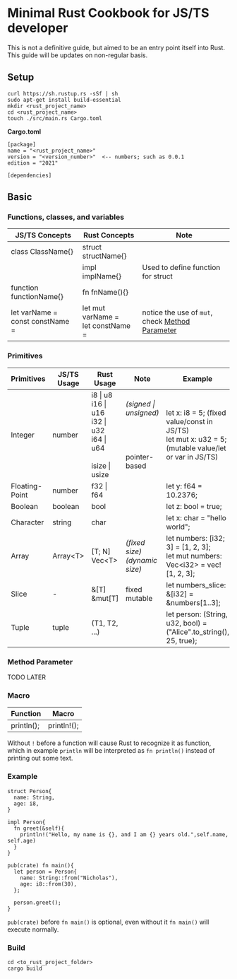 <h1>Minimal Rust Cookbook for JS/TS developer </h1>

This is not a definitive guide, but aimed to be an entry point itself into Rust. This guide will be updates on non-regular basis.

## Setup
    curl https://sh.rustup.rs -sSf | sh
    sudo apt-get install build-essential
    mkdir <rust_project_name>
    cd <rust_project_name>
    touch ./src/main.rs Cargo.toml

**Cargo.toml**

    [package]
    name = "<rust_project_name>"
    version = "<version_number>"  <-- numbers; such as 0.0.1
    edition = "2021"

    [dependencies]
    
## Basic

### Functions, classes, and variables

| JS/TS Concepts | Rust Concepts | Note |
| --- | --- | --- |
| class ClassName{} | struct structName{} | |
|  | impl implName{} | Used to define function for struct |
| function functionName{} | fn fnName(){} | |
| let varName = <br/> const constName = | let mut varName =  <br/> let constName =  | notice the use of ```mut```, check [Method Parameter](#method-parameter) |

### Primitives

| Primitives | JS/TS Usage | Rust Usage | Note | Example |
| --- | --- | --- | --- | --- |
| Integer | number | i8  \| u8 <br/> i16 \| u16 <br/> i32  \| u32 <br/> i64  \| u64 <br/> <br/> isize \| usize | *(signed \| unsigned)* <br/> <br/> <br/> <br/> <br/> pointer-based | let x: i8 = 5; (fixed value/const in JS/TS) <br/> let mut x: u32 = 5; (mutable value/let or var in JS/TS) |
| Floating-Point | number | f32 \| f64 | | let y: f64 = 10.2376; |
| Boolean | boolean | bool | | let z: bool = true; |
| Character | string | char | | let x: char = "hello world"; |
| Array | Array\<T> | [T; N] <br/> Vec\<T> | *(fixed size)* <br/> *(dynamic size)* | let numbers: [i32; 3] = [1, 2, 3]; <br/> let mut numbers: Vec\<i32> = vec![1, 2, 3]; |
| Slice | - | &[T] <br/> &mut[T] | fixed <br/> mutable | let numbers_slice: &[i32] = &numbers[1..3]; |
| Tuple | tuple | (T1, T2, ...) | | let person: (String, u32, bool) = ("Alice".to_string(), 25, true); |

### Method Parameter

TODO LATER

### Macro

| Function | Macro |
| --- | --- |
| println(); | println!(); |

Without ```!``` before a function will cause Rust to recognize it as function, which in example ```println``` will be interpreted as ```fn println()``` instead of printing out some text.

### Example

    struct Person{
      name: String,
      age: i8,
    }

    impl Person{
      fn greet(&self){
        println!("Hello, my name is {}, and I am {} years old.",self.name, self.age)
      }
    }

    pub(crate) fn main(){
      let person = Person{
        name: String::from("Nicholas"),
        age: i8::from(30),
      };

      person.greet();
    }

```pub(crate)``` before ```fn main()``` is optional, even without it ```fn main()``` will execute normally.

### Build

    cd <to_rust_project_folder>
    cargo build
